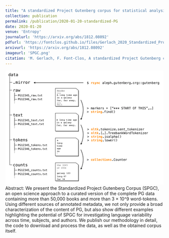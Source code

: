 ```yaml
---
title: "A standardized Project Gutenberg corpus for statistical analysis of natural language and quantitative linguistics"
collection: publication
permalink: /publication/2020-01-20-standardized-PG
date: 2020-01-20
venue: 'Entropy'
journalurl: 'https://arxiv.org/abs/1812.08092'
pdfurl: 'https://fontclos.github.io/files/Gerlach_2020_Standardized_Project_Gutenberg_Corpus.pdf'
arxivurl: 'https://arxiv.org/abs/1812.08092'
imageurl: 'SPGC.png'
citation: 'M. Gerlach, F. Font-Clos, A standardized Project Gutenberg corpus for statistical analysis of natural language and quantitative linguistics, arXiv:1812.08092'
---
```

![image](/images/SPGC.png)  
Abstract: We present the Standardized Project Gutenberg Corpus (SPGC), an open science approach to a curated version of the complete PG data containing more than 50,000 books and more than 3 × 10^9 word-tokens. Using different sources of annotated metadata, we not only provide a broad characterization of the content of PG, but also show different examples highlighting the potential of SPGC for investigating language variability across time, subjects, and authors. We publish our methodology in detail, the code to download and process the data, as well as the obtained corpus itself.
